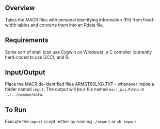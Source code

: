 ## Overview

Takes the MACR files with personal identifying information (PII) from fixed-width tables and converts them into an Rdata file.


## Requirements

Some sort of shell (can use Cygwin on Windows), a C compiler (currently hard-coded to use GCC), and R.

## Input/Output

Place the MACR de-identified files ARMST80LNG.TXT - whenever inside a folder named `input`. The output will be a file named `macr_pii.Rdata` in `../../common/data`.

## To Run

Execute the `import` script, either by running `./import` or `sh import`.
